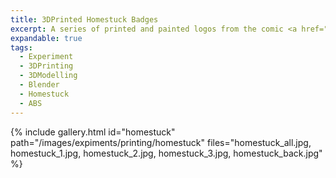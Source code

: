 ```yaml
---
title: 3DPrinted Homestuck Badges
excerpt: A series of printed and painted logos from the comic <a href="http://mspaintadventures.com">Homestuck</a>
expandable: true
tags:
  - Experiment
  - 3DPrinting
  - 3DModelling
  - Blender
  - Homestuck
  - ABS
---
```


{% include gallery.html id="homestuck" path="/images/expiments/printing/homestuck" files="homestuck_all.jpg, homestuck_1.jpg, homestuck_2.jpg, homestuck_3.jpg, homestuck_back.jpg" %}
